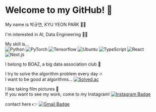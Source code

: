 # Welcome to my GitHub! 👋

My name is 박규연, KYU YEON PARK 💁‍♀️

I'm interested in AI, Data Engineering 👩‍💻

My skill is...  
![Python](https://img.shields.io/badge/Python-3776AB.svg?&style=flat&logo=Python&logoColor=white) 
![PyTorch](https://img.shields.io/badge/PyTorch-EE4C2C.svg?&style=flat&logo=PyTorch&logoColor=white) 
![Tensorflow](https://img.shields.io/badge/Tensorflow-FF6F00.svg?&style=flat&logo=Tensorflow&logoColor=white) 
![Ubuntu](https://img.shields.io/badge/Ubuntu-E95420.svg?&style=flat&logo=Ubuntu&logoColor=white) 
![TypeScript](https://img.shields.io/badge/TypeScript-3178C6.svg?&style=flat&logo=TypeScript&logoColor=white) 
![React](https://img.shields.io/badge/React-61DAFB.svg?&style=flat&logo=React&logoColor=white) 
![Next.js](https://img.shields.io/badge/Next.js-000000?style=flat&logo=Next.js&logoColor=white)


I belong to BOAZ, a big data association club 🐘

I try to solve the algorithm problem every day 🔥  
I want to be good at algorithms... [![Solved.ac](http://mazassumnida.wtf/api/mini/generate_badge?boj=20203065)](https://solved.ac/20203065/)  

I like taking film pictures 📸  
If you want to see my work, come to my Instagram! [![Instagram Badge](https://img.shields.io/badge/Instagram-E4405F?style=flat&logo=Instagram&logoColor=white)](https://www.instagram.com/noooey/)  

contact here 👉 [![Gmail Badge](https://img.shields.io/badge/Instagram-d14836?style=flat&logo=Gmail&logoColor=white)](mailto:20203065@kookmin.ac.kr)
